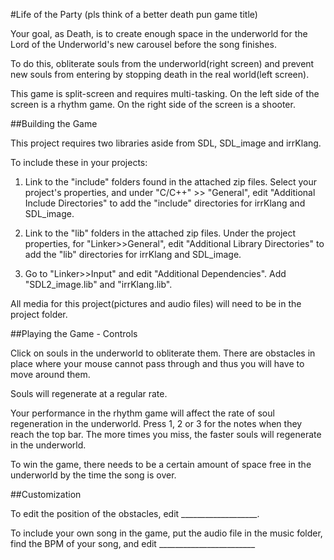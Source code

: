 #Life of the Party (pls think of a better death pun game title)

Your goal, as Death, is to create enough space in the underworld for the Lord of the Underworld's new carousel before the song finishes. 

To do this, obliterate souls from the underworld(right screen) and prevent new souls from entering by stopping death in the real world(left screen).

This game is split-screen and requires multi-tasking. On the left side of the screen is a rhythm game. On the right side of the screen is a shooter.

##Building the Game

This project requires two libraries aside from SDL, SDL_image and irrKlang. 

To include these in your projects:

1)  Link to the "include" folders found in the attached zip files. Select your project's properties, and under "C/C++" >> "General", edit "Additional Include Directories" to add the "include" directories for irrKlang and SDL_image.

2) Link to the "lib" folders in the attached zip files. Under the project properties, for "Linker>>General", edit "Additional Library Directories" to add the "lib" directories for irrKlang and SDL_image.

3) Go to "Linker>>Input" and edit "Additional Dependencies". Add "SDL2_image.lib" and "irrKlang.lib".

All media for this project(pictures and audio files) will need to be in the project folder.

##Playing the Game - Controls

Click on souls in the underworld to obliterate them. There are obstacles in place where your mouse cannot pass through and thus you will have to move around them.

Souls will regenerate at a regular rate.

Your performance in the rhythm game will affect the rate of soul regeneration in the underworld. Press 1, 2 or 3 for the notes when they reach the top bar. The more times you miss, the faster souls will regenerate in the underworld.

To win the game, there needs to be a certain amount of space free in the underworld by the time the song is over.

##Customization

To edit the position of the obstacles, edit ___________________.

To include your own song in the game, put the audio file in the music folder, find the BPM of your song, and edit ________________________